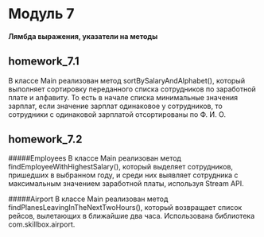# Модуль 7
#### Лямбда выражения, указатели на методы

homework_7.1
-
В классе Main реализован метод sortBySalaryAndAlphabet(), 
который выполняет сортировку переданного списка сотрудников по заработной плате и алфавиту. 
То есть в начале списка минимальные значения зарплат, 
если значение зарплат одинаковое у сотрудников, то сотрудники с одинаковой зарплатой отсортированы по Ф. И. О.


homework_7.2
-
#####Employees
В классе Main реализован метод findEmployeeWithHighestSalary(), 
который выделяет сотрудников, пришедших в выбранном году, 
и среди них выявляет сотрудника с максимальным значением заработной платы, используя Stream API.


#####Airport
В классе Main реализован метод findPlanesLeavingInTheNextTwoHours(), 
который возвращает список рейсов, вылетающих в ближайшие два часа.
Использована библиотека com.skillbox.airport.